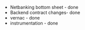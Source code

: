 - Netbanking bottom sheet - done
- Backend contract changes- done
- vernac - done
- instrumentation - done
